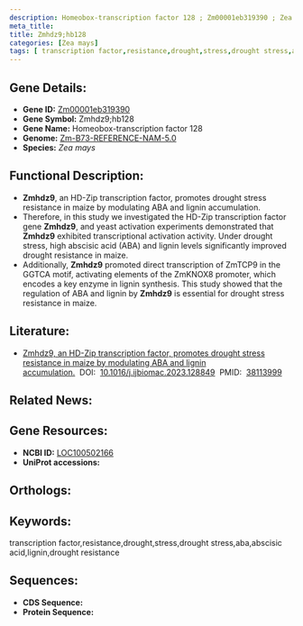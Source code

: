 ```yaml
---
description: Homeobox-transcription factor 128 ; Zm00001eb319390 ; Zea mays
meta_title:
title: Zmhdz9;hb128
categories: [Zea mays]
tags: [ transcription factor,resistance,drought,stress,drought stress,aba,abscisic acid,lignin,drought resistance ]
---
```


## Gene Details:
- **Gene ID:**	[Zm00001eb319390]()
- **Gene Symbol:** Zmhdz9;hb128
- **Gene Name:** Homeobox-transcription factor 128
- **Genome:** [Zm-B73-REFERENCE-NAM-5.0]()
- **Species:** *Zea mays*

## Functional Description:
   - **Zmhdz9**, an HD-Zip transcription factor, promotes drought stress resistance in maize by modulating ABA and lignin accumulation.
   - Therefore, in this study we investigated the HD-Zip transcription factor gene **Zmhdz9**, and yeast activation experiments demonstrated that **Zmhdz9** exhibited transcriptional activation activity. Under drought stress, high abscisic acid (ABA) and lignin levels significantly improved drought resistance in maize.
   - Additionally, **Zmhdz9** promoted direct transcription of ZmTCP9 in the GGTCA motif, activating elements of the ZmKNOX8 promoter, which encodes a key enzyme in lignin synthesis. This study showed that the regulation of ABA and lignin by **Zmhdz9** is essential for drought stress resistance in maize.

## Literature:
   - [Zmhdz9, an HD-Zip transcription factor, promotes drought stress resistance in maize by modulating ABA and lignin accumulation.]( https://www.sciencedirect.com/science/article/abs/pii/S0141813023057483?via%3Dihub)&nbsp;&nbsp;DOI:&nbsp;&nbsp;[10.1016/j.ijbiomac.2023.128849](https://www.sciencedirect.com/science/article/abs/pii/S0141813023057483?via%3Dihub)&nbsp;&nbsp;PMID:&nbsp;&nbsp;[38113999](https://pubmed.ncbi.nlm.nih.gov/38113999/)

## Related News:

## Gene Resources:
- **NCBI ID:** [LOC100502166](https://www.ncbi.nlm.nih.gov/gene/?term=LOC100502166)
- **UniProt accessions:** [](https://www.uniprot.org/uniprotkb//entry)

## Orthologs:

## Keywords:
transcription factor,resistance,drought,stress,drought stress,aba,abscisic acid,lignin,drought resistance

## Sequences:
- **CDS Sequence:**
- **Protein Sequence:**
